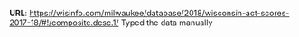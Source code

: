**URL**: https://wisinfo.com/milwaukee/database/2018/wisconsin-act-scores-2017-18/#!/composite.desc.1/
Typed the data manually